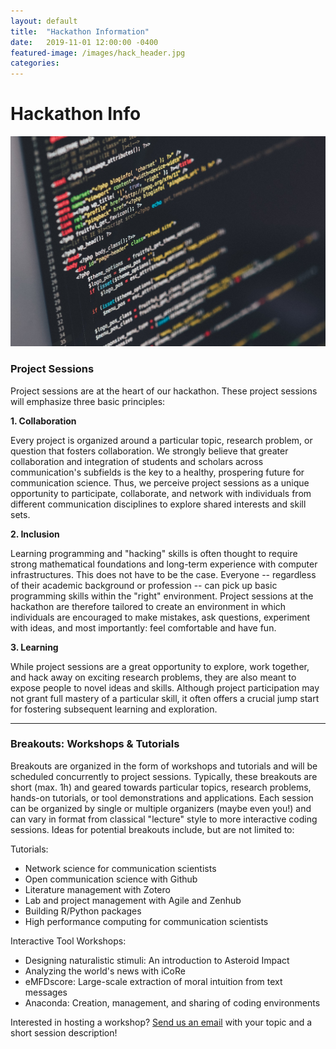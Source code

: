 ```yaml
---
layout: default
title:  "Hackathon Information"
date:   2019-11-01 12:00:00 -0400
featured-image: /images/hack_header.jpg
categories: 
---
```

# Hackathon Info

<div class="box alt">
<div class="row uniform">
<div class="12u$">
<span class="image fit banner"><img src="/images/hack_header.jpg" alt="" /></span>
</div>
</div>
</div>

### Project Sessions 

Project sessions are at the heart of our hackathon. These project sessions will emphasize three basic principles:

**1. Collaboration**

Every project is organized around a particular topic, research problem, or question that fosters collaboration. We strongly believe that greater collaboration and integration of students and scholars across communication's subfields is the key to a healthy, prospering future for communication science. Thus, we perceive project sessions as a unique opportunity to participate, collaborate, and network with individuals from different communication disciplines to explore shared interests and skill sets.

**2. Inclusion** 

Learning programming and "hacking" skills is often thought to require strong mathematical foundations and long-term experience with computer infrastructures. This does not have to be the case. Everyone -- regardless of their academic background or profession -- can pick up basic programming skills within the "right" environment. Project sessions at the hackathon are therefore tailored to create an environment in which individuals are encouraged to make mistakes, ask questions, experiment with ideas, and most importantly: feel comfortable and have fun. 


**3. Learning**

While project sessions are a great opportunity to explore, work together, and hack away on exciting research problems, they are also meant to expose people to novel ideas and skills. Although project participation may not grant full mastery of a particular skill, it often offers a crucial jump start for fostering subsequent learning and exploration. 
 
***

### Breakouts: Workshops & Tutorials 

Breakouts are organized in the form of workshops and tutorials and will be scheduled concurrently to project sessions. Typically, these breakouts are short (max. 1h) and geared towards particular topics, research problems, hands-on tutorials, or tool demonstrations and applications. Each session can be organized by single or multiple organizers (maybe even you!) and can vary in format from classical "lecture" style to more interactive coding sessions. Ideas for potential breakouts include, but are not limited to:

Tutorials:  
- Network science for communication scientists  
- Open communication science with Github  
- Literature management with Zotero  
- Lab and project management with Agile and Zenhub  
- Building R/Python packages  
- High performance computing for communication scientists 

Interactive Tool Workshops:  
- Designing naturalistic stimuli: An introduction to Asteroid Impact  
- Analyzing the world's news with iCoRe  
- eMFDscore: Large-scale extraction of moral intuition from text messages  
- Anaconda: Creation, management, and sharing of coding environments 

Interested in hosting a workshop? <a href = "mailto:hackingcommsci@gmaik.com">Send us an email</a> with your topic and a short session description! 